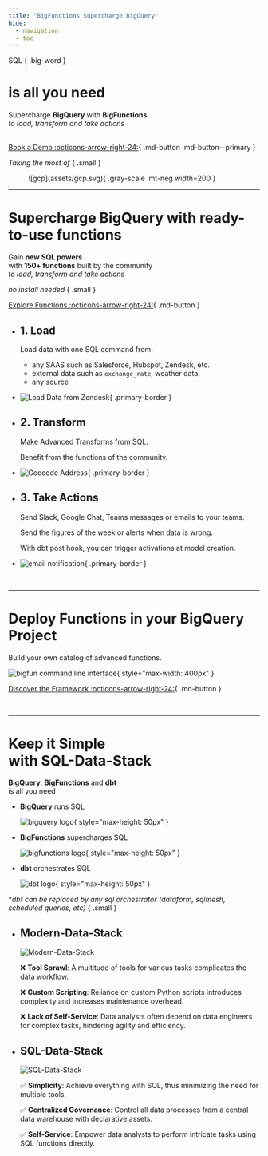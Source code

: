 ```yaml
---
title: "BigFunctions Supercharge BigQuery"
hide:
  - navigation
  - toc
---
```



<div class="hero" markdown>

SQL
{ .big-word }

# is all you need

Supercharge **BigQuery** with **BigFunctions**<br>
*to load, transform and take actions*<br><br>

[Book a Demo :octicons-arrow-right-24:](https://calendar.app.google/zu54nNMHLVw7jYWy8){ .md-button .md-button--primary }


</div>



<!------------- TECHNOLOGIES UPON SECTION  ----------->
<div class="hero" markdown>

*Taking the most of*
{ .small }

<figure markdown="span">
  ![gcp](assets/gcp.svg){ .gray-scale .mt-neg width=200 }
</figure>

</div>

---



<!------------- POWER OF FUNCTIONS HEADER  ----------->
<div class="hero" markdown>

# Supercharge BigQuery with ready-to-use functions

Gain **new SQL powers**<br>
with **150+ functions** built by the community<br>
*to load, transform and take actions*

*no install needed*
{ .small }


[Explore Functions :octicons-arrow-right-24:](bigfunctions/README.md){ .md-button }

</div>


<div class="lg:two-columns lg:revert-items" markdown>

-   ## 1. Load

    Load data with one SQL command from:

    - any SAAS such as Salesforce, Hubspot, Zendesk, etc.
    - external data such as `exchange_rate`, weather data.
    - any source

-   ![Load Data from Zendesk](assets/load_api_data.png){ .primary-border }

</div>


<div class="lg:two-columns" markdown>

-   ## 2. Transform

    Make Advanced Transforms from SQL.

    Benefit from the functions of the community.

-   ![Geocode Address](assets/geocode.png){ .primary-border }

</div>


<div class="lg:two-columns lg:revert-items" markdown>

-   ## 3. Take Actions

    Send Slack, Google Chat, Teams messages or emails to your teams.


    Send the figures of the week or alerts when data is wrong.

    With dbt post hook, you can trigger activations at model creation.

-   ![email notification](assets/email.png){ .primary-border }

</div>


<br>

---




<!------------- FRAMEWORK  ----------->

<div class="hero" markdown>

# Deploy Functions in your BigQuery Project

Build your own catalog of advanced functions.


![bigfun command line interface](assets/bigfun.png){ style="max-width: 400px" }

[Discover the Framework :octicons-arrow-right-24:](framework.md){ .md-button }

</div>


<br>

---


<!------------- THE RISE OF SQL DATA STACK  ----------->

<div class="hero" markdown>

# Keep it Simple<br>with SQL-Data-Stack

**BigQuery**, **BigFunctions** and **dbt**<br>
is all you need

</div>

<div class="grid cards text-center" markdown>

-   **BigQuery** runs SQL

    ![bigquery logo](assets/bigquery.png){ style="max-height: 50px" }

-   **BigFunctions** supercharges SQL

    ![bigfunctions logo](assets/logo_and_name.png){ style="max-height: 50px" }


-   **dbt** orchestrates SQL

    ![dbt logo](assets/dbt.png){ style="max-height: 50px" }


</div>

<div class="hero" markdown>

**dbt can be replaced by any sql orchestrator (dataform, sqlmesh, scheduled queries, etc)*
{ .small }

</div>

<div class="primary-background" markdown>

<div class="md:two-columns max-width-800" markdown>

-   ## Modern-Data-Stack

    ![Modern-Data-Stack](assets/modern_data_stack2.png)

    :x: **Tool Sprawl**: A multitude of tools for various tasks complicates the data workflow.

    :x: **Custom Scripting**: Reliance on custom Python scripts introduces complexity and increases maintenance overhead.

    :x: **Lack of Self-Service**: Data analysts often depend on data engineers for complex tasks, hindering agility and efficiency.


-   ## SQL-Data-Stack

    ![SQL-Data-Stack](assets/sql_data_stack2.png)

    :white_check_mark: **Simplicity**: Achieve everything with SQL, thus minimizing the need for multiple tools.

    :white_check_mark: **Centralized Governance**: Control all data processes from a central data warehouse with declarative assets.

    :white_check_mark: **Self-Service**:  Empower data analysts to perform intricate tasks using SQL functions directly.

</div>

</div>



<br>
